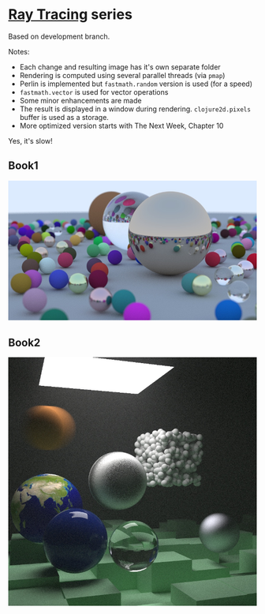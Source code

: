 # [Ray Tracing](https://github.com/RayTracing/raytracing.github.io/tree/book1-review) series

Based on development branch.

Notes:

* Each change and resulting image has it's own separate folder
* Rendering is computed using several parallel threads (via `pmap`)
* Perlin is implemented but `fastmath.random` version is used (for a speed)
* `fastmath.vector` is used for vector operations
* Some minor enhancements are made
* The result is displayed in a window during rendering. `clojure2d.pixels` buffer is used as a storage.
* More optimized version starts with The Next Week, Chapter 10

Yes, it's slow!

## Book1

![Final render](../../results/rt4/in_one_weekend/ch14mid.jpg)

## Book2

![Final render](../../results/rt4/the_next_week/ch10mid.jpg)
